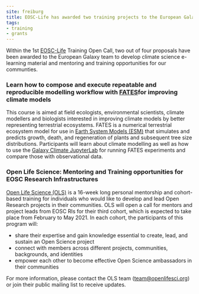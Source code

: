 ```yaml
---
site: freiburg
title: EOSC-Life has awarded two training projects to the European Galaxy team
tags:
- training
- grants
---
```


Within the 1st [EOSC-Life](https://www.eosc-portal.eu/eosc-life) Training Open Call, two out of four proposals have been awarded to the
European Galaxy team to develop climate science e-learning material and mentoring and training opportunities
for our communties.

### Learn how to compose and execute repeatable and reproducible modelling workflow with ​[FATES](https://fates-docs.readthedocs.io/en/latest/index.html)​ for improving climate models

This course is aimed at field ecologists, environmental scientists, climate modellers and biologists interested in improving climate
models by better representing terrestrial ecosystems. FATES is a numerical terrestrial ecosystem model
for use in ​[Earth System Models (ESM)](https://soccom.princeton.edu/content/what-earth-system-model-esm)
that simulates and predicts growth, death, and regeneration of plants and subsequent tree size distributions.
Participants will learn about climate modelling as well as how to use the 
[Galaxy Climate JupyterLab](https://live.usegalaxy.eu/?tool_id=interactive_tool_climate_notebook) for running FATES experiments and compare those with observational data.


### Open Life Science: Mentoring and Training opportunities for EOSC Research Infrastructures

[Open Life Science (OLS)](https://openlifesci.org/) is a 16-week long personal mentorship and cohort-based training for
individuals who would like to develop and lead Open Research projects in their communities. OLS
will open a call for mentors and project leads from EOSC RIs for their third cohort, which is expected
to take place from February to May 2021. In each cohort, the participants of this program will:

- share their expertise and gain knowledge essential to create, lead, and sustain an Open
Science project
- connect with members across different projects, communities, backgrounds, and identities
- empower each other to become effective Open Science ambassadors in their communities

For more information, please contact the OLS team (​team@openlifesci.org​) or join their​ public
mailing list to receive updates.
